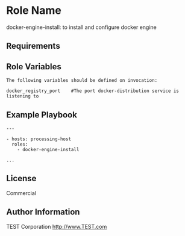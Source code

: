 Role Name
=========

docker-engine-install: to install and configure docker engine

Requirements
------------


Role Variables
--------------

    The following variables should be defined on invocation:

    docker_registry_port    #The port docker-distribution service is listening to

Example Playbook
----------------

    ---

    - hosts: processing-host
      roles:
        - docker-engine-install

    ...



License
-------
Commercial


Author Information
------------------
TEST Corporation
http://www.TEST.com

